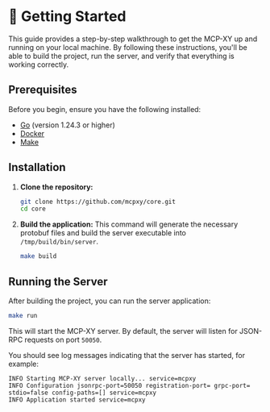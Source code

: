 # 🏁 Getting Started

This guide provides a step-by-step walkthrough to get the MCP-XY up and running on your local machine. By following these instructions, you'll be able to build the project, run the server, and verify that everything is working correctly.

## Prerequisites

Before you begin, ensure you have the following installed:

- [Go](https://golang.org/doc/install) (version 1.24.3 or higher)
- [Docker](https://docs.docker.com/get-docker/)
- [Make](https://www.gnu.org/software/make/)

## Installation

1. **Clone the repository:**

   ```bash
   git clone https://github.com/mcpxy/core.git
   cd core
   ```

2. **Build the application:**
   This command will generate the necessary protobuf files and build the server executable into `/tmp/build/bin/server`.

   ```bash
   make build
   ```

## Running the Server

After building the project, you can run the server application:

```bash
make run
```

This will start the MCP-XY server. By default, the server will listen for JSON-RPC requests on port `50050`.

You should see log messages indicating that the server has started, for example:

```
INFO Starting MCP-XY server locally... service=mcpxy
INFO Configuration jsonrpc-port=50050 registration-port= grpc-port= stdio=false config-paths=[] service=mcpxy
INFO Application started service=mcpxy
```
